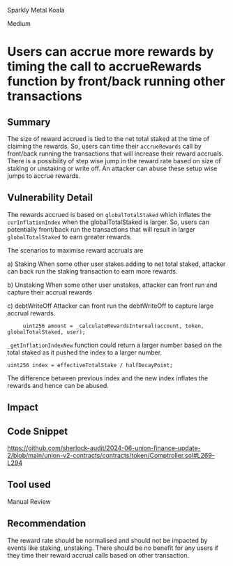 Sparkly Metal Koala

Medium

# Users can accrue more rewards by timing the call to accrueRewards function by front/back running other transactions

## Summary
The size of reward accrued is tied to the net total staked at the time of claiming the rewards. So, users can time their `accrueRewards` call by front/back running the transactions that will increase their reward accruals. There is a possibility of step wise jump in the reward rate based on size of staking or unstaking or write off. An attacker can abuse these setup wise jumps to accrue rewards.

## Vulnerability Detail
The rewards accrued is based on `globalTotalStaked` which inflates the `curInflationIndex` when the globalTotalStaked is larger.
So, users can potentially front/back run the transactions that will result in larger `globalTotalStaked` to earn greater rewards.

The scenarios to maximise reward accruals are

a) Staking
    When some other user stakes adding to net total staked, attacker can back run the staking transaction to earn more rewards.

b) Unstaking
    When some other user unstakes, attacker can front run and capture their accrual rewards

c) debtWriteOff
   Attacker can front run the debtWriteOff to capture large accrual rewards.

```solidity
     uint256 amount = _calculateRewardsInternal(account, token, globalTotalStaked, user);
```

`_getInflationIndexNew` function could return a larger number based on the total staked as it pushed the index to a larger number.

```solidity
uint256 index = effectiveTotalStake / halfDecayPoint;
```
The difference between previous index and the new index inflates the rewards and hence can be abused.

## Impact

## Code Snippet
https://github.com/sherlock-audit/2024-06-union-finance-update-2/blob/main/union-v2-contracts/contracts/token/Comptroller.sol#L269-L294

## Tool used
Manual Review

## Recommendation
The reward rate should be normalised and should not be impacted by events like staking, unstaking. There should be no benefit for any users if they time their reward accrual calls based on other transaction.
